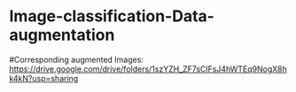# Image-classification-Data-augmentation
#Corresponding augmented Images: https://drive.google.com/drive/folders/1szYZH_ZF7sClFsJ4hWTEq9NogX8hk4kN?usp=sharing
